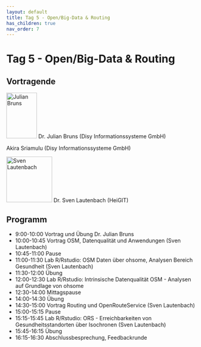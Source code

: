 ```yaml
---
layout: default
title: Tag 5 - Open/Big-Data & Routing
has_children: true
nav_order: 7
---
```


# Tag 5 - Open/Big-Data & Routing
## Vortragende

<p>
<img src="https://raw.githubusercontent.com/heikalab/urbandatascience/main/images/bruns.jpg" alt="Julian Bruns" style="align:left; width:80px;height:120px;">
Dr. Julian Bruns (Disy Informationssysteme GmbH)
</p>
<p>Akira Sriamulu (Disy Informationssysteme GmbH)</p>
<p>
<img src="https://raw.githubusercontent.com/heikalab/urbandatascience/main/images/lautenbach.jpg" alt="Sven Lautenbach" style="align:left; width:120px;height:120px;">
Dr. Sven Lautenbach (HeiGIT)
</p>

## Programm

* 9:00-10:00 Vortrag und Übung Dr. Julian Bruns
* 10:00-10:45 Vortrag OSM, Datenqualität und Anwendungen (Sven Lautenbach)
* 10:45-11:00 Pause
* 11:00-11:30 Lab R/Rstudio: OSM Daten über ohsome, Analysen Bereich Gesundheit (Sven Lautenbach)
* 11:30-12:00 Übung
* 12:00-12:30 Lab R/Rstudio: Intrinsische Datenqualität OSM - Analysen auf Grundlage von ohsome
* 12:30-14:00 Mittagspause
* 14:00-14:30 Übung
* 14:30-15:00 Vortrag Routing und OpenRouteService (Sven Lautenbach)
* 15:00-15:15 Pause
* 15:15-15:45 Lab R/Rstudio: ORS - Erreichbarkeiten von Gesundheitsstandorten über Isochronen (Sven Lautenbach)
* 15:45-16:15 Übung
* 16:15-16:30 Abschlussbesprechung, Feedbackrunde
